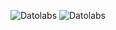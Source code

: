 ![Datolabs](https://github.com/user-attachments/assets/46a79dac-12cb-4597-a5e1-b593f2013ce2#gh-dark-mode-only)
![Datolabs](https://github.com/user-attachments/assets/933b5869-a90d-4899-9377-5d555f75d4ed#gh-light-mode-only)

